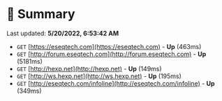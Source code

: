 # 📖 Summary
Last updated: **5/20/2022, 6:53:42 AM**

- `GET` [https://eseqtech.com](https://eseqtech.com) - **Up** (463ms)
- `GET` [http://forum.eseqtech.com](http://forum.eseqtech.com) - **Up** (5181ms)
- `GET` [http://hexp.net](http://hexp.net) - **Up** (149ms)
- `GET` [http://ws.hexp.net](http://ws.hexp.net) - **Up** (195ms)
- `GET` [http://eseqtech.com/infoline](http://eseqtech.com/infoline) - **Up** (349ms)
